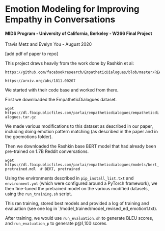 # Emotion Modeling for Improving Empathy in Conversations
#### MIDS Program - University of California, Berkeley - W266 Final Project
Travis Metz and Evelyn You - August 2020

[add pdf of paper to repo]

This project draws heavily from the work done by Rashkin et al:

    https://github.com/facebookresearch/EmpatheticDialogues/blob/master/README.md

    https://arxiv.org/abs/1811.00207

We started with their code base and worked from there.

First we downloaded the EmpatheticDialogues dataset.

```wget https://dl.fbaipublicfiles.com/parlai/empatheticdialogues/empatheticdialogues.tar.gz```

We made various modifications to this dataset as described in our paper, including doing emotion pattern matching (as described in the paper and in the goemotions folder).


Then we downloaded the Rashkin base BERT model that had already been pre-trained on 1.7B Reddit conversations.

```wget https://dl.fbaipublicfiles.com/parlai/empatheticdialogues/models/bert_pretrained.mdl  # BERT, pretrained```

Using the environments described in `pip_install_list.txt` and `environment.yml` (which were configured around a PyTorch framework), we then fine-tuned the pretrained model on the various modified datasets, using the `run_training.sh` script.

This ran training, stored best models and provided a log of training and evaluation (see one log in `/model_trained/model_revised_ed_emotion1.txt).

After training, we would use `run_evaluation.sh` to generate BLEU scores, and `run_evaluation_p` to generate p@1,100 scores.

